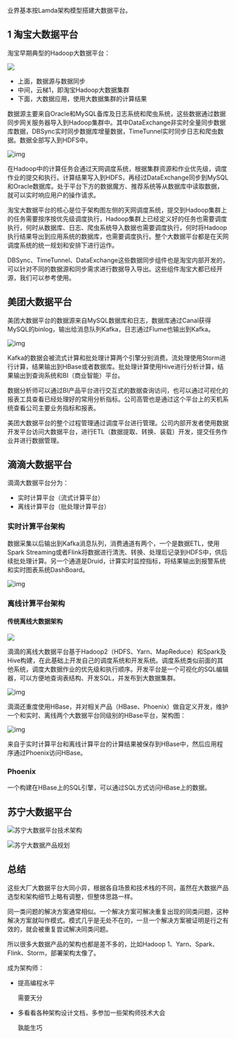 业界基本按Lamda架构模型搭建大数据平台。

## 1 淘宝大数据平台

淘宝早期典型的Hadoop大数据平台：

![](https://javaedge.oss-cn-shanghai.aliyuncs.com/cb45bdbe16771738adf04e76b91ffc66.png)

- 上面，数据源与数据同步
- 中间，云梯1，即淘宝Hadoop大数据集群
- 下面，大数据应用，使用大数据集群的计算结果

数据源主要来自Oracle和MySQL备库及日志系统和爬虫系统，这些数据通过数据同步网关服务器导入到Hadoop集群中。其中DataExchange非实时全量同步数据库数据，DBSync实时同步数据库增量数据，TimeTunnel实时同步日志和爬虫数据。数据全部写入到HDFS中。

![img](https://static001.geekbang.org/resource/image/72/81/72e8b66653211df4aa0c33a786340081.png)

在Hadoop中的计算任务会通过天网调度系统，根据集群资源和作业优先级，调度作业的提交和执行。计算结果写入到HDFS，再经过DataExchange同步到MySQL和Oracle数据库。处于平台下方的数据魔方、推荐系统等从数据库中读取数据，就可以实时响应用户的操作请求。

淘宝大数据平台的核心是位于架构图左侧的天网调度系统，提交到Hadoop集群上的任务需要按序按优先级调度执行，Hadoop集群上已经定义好的任务也需要调度执行，何时从数据库、日志、爬虫系统导入数据也需要调度执行，何时将Hadoop执行结果导出到应用系统的数据库，也需要调度执行。整个大数据平台都是在天网调度系统的统一规划和安排下进行运作。

DBSync、TimeTunnel、DataExchange这些数据同步组件也是淘宝内部开发的，可以针对不同的数据源和同步需求进行数据导入导出。这些组件淘宝大都已经开源，我们可以参考使用。

## 美团大数据平台

美团大数据平台的数据源来自MySQL数据库和日志，数据库通过Canal获得MySQL的binlog，输出给消息队列Kafka，日志通过Flume也输出到Kafka。

![img](https://static001.geekbang.org/resource/image/24/08/249bfac48d6b191a452ecc6634e02a08.png)

Kafka的数据会被流式计算和批处理计算两个引擎分别消费。流处理使用Storm进行计算，结果输出到HBase或者数据库。批处理计算使用Hive进行分析计算，结果输出到查询系统和BI（商业智能）平台。

数据分析师可以通过BI产品平台进行交互式的数据查询访问，也可以通过可视化的报表工具查看已经处理好的常用分析指标。公司高管也是通过这个平台上的天机系统查看公司主要业务指标和报表。

美团大数据平台的整个过程管理通过调度平台进行管理。公司内部开发者使用数据开发平台访问大数据平台，进行ETL（数据提取、转换、装载）开发，提交任务作业并进行数据管理。

## 滴滴大数据平台

滴滴大数据平台分为：

- 实时计算平台（流式计算平台）
- 离线计算平台（批处理计算平台）

### 实时计算平台架构

数据采集以后输出到Kafka消息队列，消费通道有两个，一个是数据ETL，使用Spark Streaming或者Flink将数据进行清洗、转换、处理后记录到HDFS中，供后续批处理计算。另一个通道是Druid，计算实时监控指标，将结果输出到报警系统和实时图表系统DashBoard。

![img](https://static001.geekbang.org/resource/image/db/ce/db71097f009f6dd53910cc984ed96fce.png)

### 离线计算平台架构

#### 传统离线大数据架构

![](https://img-blog.csdnimg.cn/b062ed000c9b48debf942f11306b707d.png)

滴滴的离线大数据平台基于Hadoop2（HDFS、Yarn、MapReduce）和Spark及Hive构建，在此基础上开发自己的调度系统和开发系统。调度系统类似前面的其他系统，调度大数据作业的优先级和执行顺序。开发平台是一个可视化的SQL编辑器，可以方便地查询表结构、开发SQL，并发布到大数据集群。

![img](https://static001.geekbang.org/resource/image/23/4b/239dd0686a1b8edce3cac6fb82027c4b.png)

滴滴还重度使用HBase，并对相关产品（HBase、Phoenix）做自定义开发，维护一个和实时、离线两个大数据平台同级别的HBase平台，架构图：

![img](https://static001.geekbang.org/resource/image/66/77/66bfbc37ac0cb63ae9f3b5a6c098c777.png)

来自于实时计算平台和离线计算平台的计算结果被保存到HBase中，然后应用程序通过Phoenix访问HBase。

### Phoenix

一个构建在HBase上的SQL引擎，可以通过SQL方式访问HBase上的数据。

## 苏宁大数据平台



![苏宁大数据平台技术架构](https://static001.geekbang.org/wechat/images/8c/8cb217f25b15bda98d3ae62f0623f7ab.png)







![苏宁大数据产品规划](https://static001.geekbang.org/wechat/images/31/31b47e4be6a7a9bd87beea9b224ff14f.png)

## 总结

这些大厂大数据平台大同小异，根据各自场景和技术栈的不同，虽然在大数据产品选型和架构细节上略有调整，但整体思路一样。

同一类问题的解决方案通常相似。一个解决方案可解决重复出现的同类问题，这种解决方案就叫作模式。模式几乎是无处不在的，一旦一个解决方案被证明是行之有效的，就会被重复尝试解决同类问题。

所以很多大数据产品的架构也都是差不多的，比如Hadoop 1、Yarn、Spark、Flink、Storm，部署架构太像了。

成为架构师：

- 提高编程水平

  需要天分

- 多看看各种架构设计文档，多参加一些架构师技术大会

  孰能生巧

